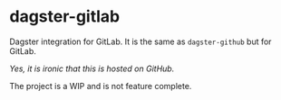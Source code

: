 # dagster-gitlab

Dagster integration for GitLab.
It is the same as `dagster-github` but for GitLab.

_Yes, it is ironic that this is hosted on GitHub._

The project is a WIP and is not feature complete.
